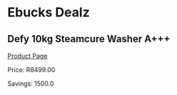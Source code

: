 
# Ebucks Dealz
## Defy 10kg Steamcure Washer A+++
[Product Page](https://www.ebucks.com/web/shop/productSelected.do?prodId=489073704&catId=704984344)

Price: R8499.00

Savings: 1500.0


	